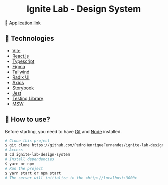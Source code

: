 <h1 align="center">Ignite Lab - Design System</h1>

🔗 [Application link](https://julialambert.github.io/lab-design-system/)

## 🚀 Technologies
-  [Vite](https://vitejs.dev)
-  [React.js](https://reactjs.org)
-  [Typescript](https://www.typescriptlang.org)
-  [Figma](figma.com)
-  [Tailwind](https://tailwindcss.com)
-  [Radix UI](https://www.radix-ui.com)
-  [Axios](https://axios-http.com/ptbr/docs/intro)
-  [Storybook](https://storybook.js.org)
-  [Jest](https://jestjs.io/pt-BR/docs/getting-started)
-  [Testing Library](https://testing-library.com)
-  [MSW](https://mswjs.io)

## :closed_book: How to use?

Before starting, you need to have [Git](https://git-scm.com) and [Node](https://nodejs.org/en/) installed.

```bash
# Clone this project
$ git clone https://github.com/PedroHenriqueFernandes/ignite-lab-design-system.git
# Access
$ cd ignite-lab-design-system
# Install dependencies
$ yarn or npm
# Run the project
$ yarn start or npm start
# The server will initialize in the <http://localhost:3000>
```
